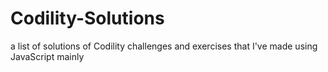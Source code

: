 # Codility-Solutions
a list of solutions of Codility challenges and exercises that I've made using JavaScript mainly 
